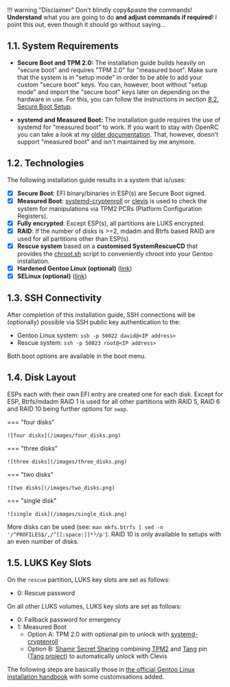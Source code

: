 !!! warning "Disclaimer"
    Don't blindly copy&paste the commands! **Understand** what you are going to do **and adjust commands if required**! I point this out, even though it should go without saying...

## 1.1. System Requirements

- **Secure Boot and TPM 2.0:** The installation guide builds heavily on "secure boot" and requires "TPM 2.0" for "measured boot". Make sure that the system is in "setup mode" in order to be able to add your custom "secure boot" keys. You can, however, boot without "setup mode" and import the "secure boot" keys later on depending on the hardware in use. For this, you can follow the instructions in section [8.2. Secure Boot Setup](/post-boot_configuration/#82-secure-boot-setup).

- **systemd and Measured Boot:** The installation guide requires the use of systemd for "measured boot" to work. If you want to stay with OpenRC you can take a look at my [older documentation](https://github.com/duxsco/gentoo-installation/tree/v2.1.1). That, however, doesn't support "measured boot" and isn't maintained by me anymore.

## 1.2. Technologies

The following installation guide results in a system that is/uses:

- [x] **Secure Boot**: EFI binary/binaries in ESP(s) are Secure Boot signed.
- [x] **Measured Boot**: [systemd-cryptenroll](https://wiki.archlinux.org/title/Trusted_Platform_Module#systemd-cryptenroll) or [clevis](https://github.com/latchset/clevis) is used to check the system for manipulations via TPM2 PCRs (Platform Configuration Registers).
- [x] **Fully encrypted**: Except ESP(s), all partitions are LUKS encrypted.
- [x] **RAID**: If the number of disks is >=2, mdadm and Btrfs based RAID are used for all partitions other than ESP(s).
- [x] **Rescue system** based on a **customised SystemRescueCD** that provides the [chroot.sh](https://github.com/duxsco/gentoo-installation/blob/01dad0465eb76d04bd4107a5ec16d02f5b2de30e/bin/disk.sh#L202-L281) script to conveniently chroot into your Gentoo installation.
- [x] **Hardened Gentoo Linux (optional)** ([link](https://wiki.gentoo.org/wiki/Project:Hardened))
- [x] **SELinux (optional)** ([link](https://wiki.gentoo.org/wiki/Project:SELinux))

## 1.3. SSH Connectivity

After completion of this installation guide, SSH connections will be (optionally) possible via SSH public key authentication to the:

- Gentoo Linux system: `ssh -p 50022 david@<IP address>`
- Rescue system: `ssh -p 50023 root@<IP address>`

Both boot options are available in the boot menu.

## 1.4. Disk Layout

ESPs each with their own EFI entry are created one for each disk. Except for ESP, Btrfs/mdadm RAID 1 is used for all other partitions with RAID 5, RAID 6 and RAID 10 being further options for `swap`.

=== "four disks"

    ![four disks](/images/four_disks.png)

=== "three disks"

    ![three disks](/images/three_disks.png)

=== "two disks"

    ![two disks](/images/two_disks.png)

=== "single disk"

    ![single disk](/images/single_disk.png)

More disks can be used (see: `man mkfs.btrfs | sed -n '/^PROFILES$/,/^[[:space:]]*└/p'`). RAID 10 is only available to setups with an even number of disks.

## 1.5. LUKS Key Slots

On the `rescue` partition, LUKS key slots are set as follows:

  - 0: Rescue password

On all other LUKS volumes, LUKS key slots are set as follows:

  - 0: Fallback password for emergency
  - 1: Measured Boot
    - Option A: TPM 2.0 with optional pin to unlock with [systemd-cryptenroll](https://wiki.archlinux.org/title/Trusted_Platform_Module#systemd-cryptenroll)
    - Option B: [Shamir Secret Sharing](https://github.com/latchset/clevis#pin-shamir-secret-sharing) combining [TPM2](https://github.com/latchset/clevis#pin-tpm2) and [Tang](https://github.com/latchset/clevis#pin-tang) pin ([Tang project](https://github.com/latchset/tang)) to automatically unlock with Clevis

The following steps are basically those in [the official Gentoo Linux installation handbook](https://wiki.gentoo.org/wiki/Handbook:AMD64/Full/Installation) with some customisations added.

